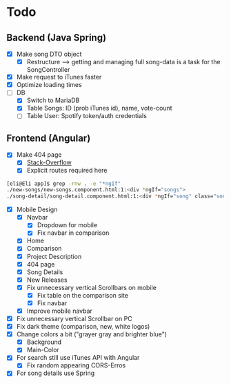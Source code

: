 # Todo

## Backend (Java Spring)

- [x] Make song DTO object
  - [x] Restructure --> getting and managing full song-data is a task for the SongController
- [x] Make request to iTunes faster
- [x] Optimize loading times
- [ ] DB
  - [x] Switch to MariaDB
  - [x] Table Songs: ID (prob iTunes id), name, vote-count
  - [ ] Table User: Spotify token/auth credentials

## Frontend (Angular)

- [x] Make 404 page
  - [x] [Stack-Overflow](<https://stackoverflow.com/questions/56163117/how-to-set-up-a-route-for-custom-404-page-in-angular-project>)
  - [x] Explicit routes required here

```bash
[eli@Eli app]$ grep -rnw . -e "*ngIf"
./new-songs/new-songs.component.html:1:<div *ngIf="songs">
./song-detail/song-detail.component.html:1:<div *ngIf="song" class="songdetails">
```

- [x] Mobile Design
  - [x] Navbar
    - [x] Dropdown for mobile
    - [x] Fix navbar in comparison
  - [x] Home
  - [x] Comparison
  - [x] Project Description
  - [x] 404 page
  - [x] Song Details
  - [x] New Releases
  - [x] Fix unnecessary vertical Scrollbars on mobile
    - [x] Fix table on the comparison site
    - [x] Fix navbar
  - [x] Improve mobile navbar

- [x] Fix unnecessary vertical Scrollbar on PC
- [x] Fix dark theme (comparison, new, white logos)
- [x] Change colors a bit ("grayer gray and brighter blue")
  - [x] Background
  - [x] Main-Color
- [x] For search still use iTunes API with Angular
  - [x] Fix random appearing CORS-Erros
- [x] For song details use Spring
